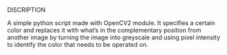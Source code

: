 DISCRIPTION

A simple python script made with OpenCV2 module. It specifies a certain color and replaces it with what’s in the complementary position from another image by turning 
the image into greyscale and using pixel intensity to identify the color that needs to be operated on.
